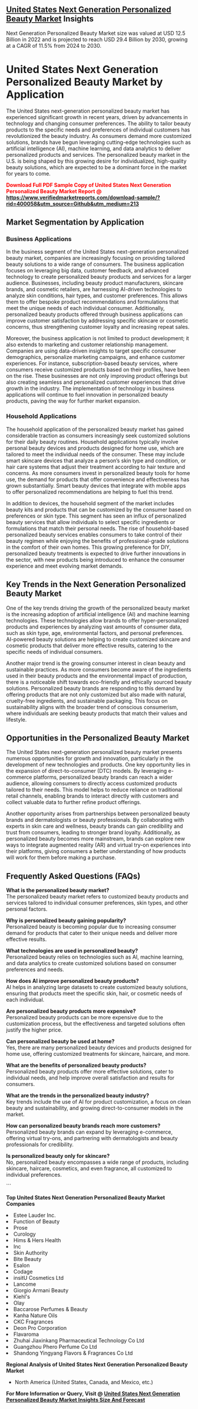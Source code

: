 <h2><a href="https://www.verifiedmarketreports.com/download-sample/?rid=400058&amp;utm_source=Github&amp;utm_medium=213" target="_blank">United States Next Generation Personalized Beauty Market</a> Insights</h2><p>Next Generation Personalized Beauty Market size was valued at USD 12.5 Billion in 2022 and is projected to reach USD 29.4 Billion by 2030, growing at a CAGR of 11.5% from 2024 to 2030.</p><p><h1>United States Next Generation Personalized Beauty Market by Application</h1><p>The United States next-generation personalized beauty market has experienced significant growth in recent years, driven by advancements in technology and changing consumer preferences. The ability to tailor beauty products to the specific needs and preferences of individual customers has revolutionized the beauty industry. As consumers demand more customized solutions, brands have begun leveraging cutting-edge technologies such as artificial intelligence (AI), machine learning, and data analytics to deliver personalized products and services. The personalized beauty market in the U.S. is being shaped by this growing desire for individualized, high-quality beauty solutions, which are expected to be a dominant force in the market for years to come.</p><p><strong><p><span class=""><span style="color: #ff0000;"><strong>Download Full PDF Sample Copy of United States Next Generation Personalized Beauty Market Report</strong> @ </span><a href="https://www.verifiedmarketreports.com/download-sample/?rid=400058&amp;utm_source=Github&amp;utm_medium=213" target="_blank">https://www.verifiedmarketreports.com/download-sample/?rid=400058&amp;utm_source=Github&amp;utm_medium=213</a></span></p></strong></p><h2>Market Segmentation by Application</h2><h3>Business Applications</h3><p>In the business segment of the United States next-generation personalized beauty market, companies are increasingly focusing on providing tailored beauty solutions to a wide range of consumers. The business application focuses on leveraging big data, customer feedback, and advanced technology to create personalized beauty products and services for a larger audience. Businesses, including beauty product manufacturers, skincare brands, and cosmetic retailers, are harnessing AI-driven technologies to analyze skin conditions, hair types, and customer preferences. This allows them to offer bespoke product recommendations and formulations that meet the unique needs of each individual consumer. Additionally, personalized beauty products offered through business applications can improve customer satisfaction by addressing specific skincare or cosmetic concerns, thus strengthening customer loyalty and increasing repeat sales.</p><p>Moreover, the business application is not limited to product development; it also extends to marketing and customer relationship management. Companies are using data-driven insights to target specific consumer demographics, personalize marketing campaigns, and enhance customer experiences. For instance, subscription-based beauty services, where consumers receive customized products based on their profiles, have been on the rise. These businesses are not only improving product offerings but also creating seamless and personalized customer experiences that drive growth in the industry. The implementation of technology in business applications will continue to fuel innovation in personalized beauty products, paving the way for further market expansion.</p><h3>Household Applications</h3><p>The household application of the personalized beauty market has gained considerable traction as consumers increasingly seek customized solutions for their daily beauty routines. Household applications typically involve personal beauty devices and products designed for home use, which are tailored to meet the individual needs of the consumer. These may include smart skincare devices that analyze a person’s skin type and condition, or hair care systems that adjust their treatment according to hair texture and concerns. As more consumers invest in personalized beauty tools for home use, the demand for products that offer convenience and effectiveness has grown substantially. Smart beauty devices that integrate with mobile apps to offer personalized recommendations are helping to fuel this trend.</p><p>In addition to devices, the household segment of the market includes beauty kits and products that can be customized by the consumer based on preferences or skin type. This segment has seen an influx of personalized beauty services that allow individuals to select specific ingredients or formulations that match their personal needs. The rise of household-based personalized beauty services enables consumers to take control of their beauty regimen while enjoying the benefits of professional-grade solutions in the comfort of their own homes. This growing preference for DIY, personalized beauty treatments is expected to drive further innovations in the sector, with new products being introduced to enhance the consumer experience and meet evolving market demands.</p><h2>Key Trends in the Next Generation Personalized Beauty Market</h2><p>One of the key trends driving the growth of the personalized beauty market is the increasing adoption of artificial intelligence (AI) and machine learning technologies. These technologies allow brands to offer hyper-personalized products and experiences by analyzing vast amounts of consumer data, such as skin type, age, environmental factors, and personal preferences. AI-powered beauty solutions are helping to create customized skincare and cosmetic products that deliver more effective results, catering to the specific needs of individual consumers.</p><p>Another major trend is the growing consumer interest in clean beauty and sustainable practices. As more consumers become aware of the ingredients used in their beauty products and the environmental impact of production, there is a noticeable shift towards eco-friendly and ethically sourced beauty solutions. Personalized beauty brands are responding to this demand by offering products that are not only customized but also made with natural, cruelty-free ingredients, and sustainable packaging. This focus on sustainability aligns with the broader trend of conscious consumerism, where individuals are seeking beauty products that match their values and lifestyle.</p><h2>Opportunities in the Personalized Beauty Market</h2><p>The United States next-generation personalized beauty market presents numerous opportunities for growth and innovation, particularly in the development of new technologies and products. One key opportunity lies in the expansion of direct-to-consumer (DTC) models. By leveraging e-commerce platforms, personalized beauty brands can reach a wider audience, allowing consumers to directly access customized products tailored to their needs. This model helps to reduce reliance on traditional retail channels, enabling brands to interact directly with customers and collect valuable data to further refine product offerings.</p><p>Another opportunity arises from partnerships between personalized beauty brands and dermatologists or beauty professionals. By collaborating with experts in skin care and wellness, beauty brands can gain credibility and trust from consumers, leading to stronger brand loyalty. Additionally, as personalized beauty becomes more mainstream, brands can explore new ways to integrate augmented reality (AR) and virtual try-on experiences into their platforms, giving consumers a better understanding of how products will work for them before making a purchase.</p><h2>Frequently Asked Questions (FAQs)</h2><p><strong>What is the personalized beauty market?</strong><br> The personalized beauty market refers to customized beauty products and services tailored to individual consumer preferences, skin types, and other personal factors.</p><p><strong>Why is personalized beauty gaining popularity?</strong><br> Personalized beauty is becoming popular due to increasing consumer demand for products that cater to their unique needs and deliver more effective results.</p><p><strong>What technologies are used in personalized beauty?</strong><br> Personalized beauty relies on technologies such as AI, machine learning, and data analytics to create customized solutions based on consumer preferences and needs.</p><p><strong>How does AI improve personalized beauty products?</strong><br> AI helps in analyzing large datasets to create customized beauty solutions, ensuring that products meet the specific skin, hair, or cosmetic needs of each individual.</p><p><strong>Are personalized beauty products more expensive?</strong><br> Personalized beauty products can be more expensive due to the customization process, but the effectiveness and targeted solutions often justify the higher price.</p><p><strong>Can personalized beauty be used at home?</strong><br> Yes, there are many personalized beauty devices and products designed for home use, offering customized treatments for skincare, haircare, and more.</p><p><strong>What are the benefits of personalized beauty products?</strong><br> Personalized beauty products offer more effective solutions, cater to individual needs, and help improve overall satisfaction and results for consumers.</p><p><strong>What are the trends in the personalized beauty industry?</strong><br> Key trends include the use of AI for product customization, a focus on clean beauty and sustainability, and growing direct-to-consumer models in the market.</p><p><strong>How can personalized beauty brands reach more customers?</strong><br> Personalized beauty brands can expand by leveraging e-commerce, offering virtual try-ons, and partnering with dermatologists and beauty professionals for credibility.</p><p><strong>Is personalized beauty only for skincare?</strong><br> No, personalized beauty encompasses a wide range of products, including skincare, haircare, cosmetics, and even fragrance, all customized to individual preferences.</p>```</p><p><strong>Top United States Next Generation Personalized Beauty Market Companies</strong></p><div data-test-id=""><p><li>Estee Lauder Inc.</li><li> Function of Beauty</li><li> Prose</li><li> Curology</li><li> Hims & Hers Health</li><li> Inc</li><li> Skin Authority</li><li> Bite Beauty</li><li> Esalon</li><li> Codage</li><li> insitU Cosmetics Ltd</li><li> Lancome</li><li> Giorgio Armani Beauty</li><li> Kiehl's</li><li> Olay</li><li> Baccarose Perfumes & Beauty</li><li> Kanha Nature Oils</li><li> CKC Fragrances</li><li> Deon Pro Corporation</li><li> Flavaroma</li><li> Zhuhai Jiaxinkang Pharmaceutical Technology Co Ltd</li><li> Guangzhou Phero Perfume Co Ltd</li><li> Shandong Yingyang Flavors & Fragrances Co Ltd</li></p><div><strong>Regional Analysis of&nbsp;United States Next Generation Personalized Beauty Market</strong></div><ul><li dir="ltr"><p dir="ltr">North America&nbsp;(United States, Canada, and Mexico, etc.)</p></li></ul><p><strong>For More Information or Query, Visit @&nbsp;</strong><strong><a href="https://www.verifiedmarketreports.com/product/next-generation-personalized-beauty-market/?utm_source=Github&amp;utm_medium=213" target="_blank">United States Next Generation Personalized Beauty Market Insights Size And Forecast</a></strong></p></div>
